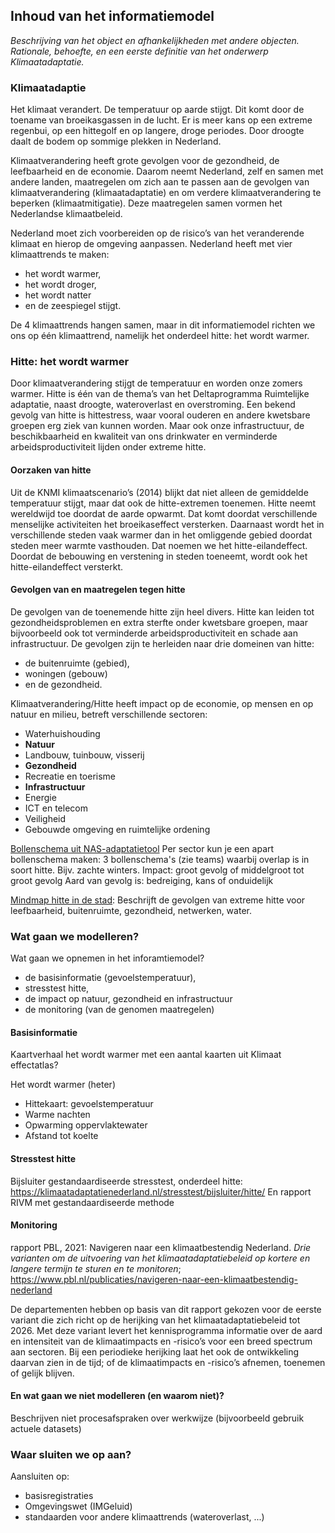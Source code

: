 ## Inhoud van het informatiemodel

_Beschrijving van het object en afhankelijkheden met andere objecten. Rationale, behoefte, en een eerste definitie van het onderwerp Klimaatadaptatie._


### Klimaatadaptie
Het klimaat verandert. De temperatuur op aarde stijgt. Dit komt door de toename van broeikasgassen in de lucht. Er is meer kans op een extreme regenbui, op een hittegolf en op langere, droge periodes. Door droogte daalt de bodem op sommige plekken in Nederland.

Klimaatverandering heeft grote gevolgen voor de gezondheid, de leefbaarheid en de economie. Daarom neemt Nederland, zelf en samen met andere landen, maatregelen om zich aan te passen aan de gevolgen van klimaatverandering (klimaatadaptatie) en om verdere klimaatverandering te beperken (klimaatmitigatie). Deze maatregelen samen vormen het Nederlandse klimaatbeleid.

Nederland moet zich voorbereiden op de risico’s van het veranderende klimaat en hierop de omgeving aanpassen. Nederland heeft met vier klimaattrends te maken: 
- het wordt warmer, 
- het wordt droger, 
- het wordt natter 
- en de zeespiegel stijgt.

De 4 klimaattrends hangen samen, maar in dit informatiemodel richten we ons op één klimaattrend, namelijk het onderdeel hitte: het wordt warmer.

### Hitte: het wordt warmer
Door klimaatverandering stijgt de temperatuur en worden onze zomers warmer. Hitte is één van de thema’s van het Deltaprogramma Ruimtelijke adaptatie, naast droogte, wateroverlast en overstroming. Een bekend gevolg van hitte is hittestress, waar vooral ouderen en andere kwetsbare groepen erg ziek van kunnen worden. Maar ook onze infrastructuur, de beschikbaarheid en kwaliteit van ons drinkwater en verminderde arbeidsproductiviteit lijden onder extreme hitte.

#### Oorzaken van hitte
Uit de KNMI klimaatscenario’s (2014) blijkt dat niet alleen de gemiddelde temperatuur stijgt, maar dat ook de hitte-extremen toenemen. Hitte neemt wereldwijd toe doordat de aarde opwarmt. Dat komt doordat verschillende menselijke activiteiten het broeikaseffect versterken. Daarnaast wordt het in verschillende steden vaak warmer dan in het omliggende gebied doordat steden meer warmte vasthouden. Dat noemen we het hitte-eilandeffect. Doordat de bebouwing en verstening in steden toeneemt, wordt ook het hitte-eilandeffect versterkt. 

#### Gevolgen van en maatregelen tegen hitte
De gevolgen van de toenemende hitte zijn heel divers. Hitte kan leiden tot gezondheidsproblemen en extra sterfte onder kwetsbare groepen, maar bijvoorbeeld ook tot verminderde arbeidsproductiviteit en schade aan infrastructuur. De gevolgen zijn te herleiden naar drie domeinen van hitte: 
- de buitenruimte (gebied), 
- woningen (gebouw) 
- en de gezondheid.



Klimaatverandering/Hitte heeft impact op de economie, op mensen en op natuur en milieu, betreft verschillende sectoren: 
- Waterhuishouding
- **Natuur**
- Landbouw, tuinbouw, visserij
- **Gezondheid**
- Recreatie en toerisme
- **Infrastructuur**
- Energie
- ICT en telecom
- Veiligheid
- Gebouwde omgeving en ruimtelijke ordening

[Bollenschema uit NAS-adaptatietool](https://nas-adaptatietool.nl/)
Per sector kun je een apart bollenschema maken: 3 bollenschema's (zie teams) waarbij overlap is in soort hitte. Bijv. zachte winters.
Impact: groot gevolg of middelgroot tot groot gevolg
Aard van gevolg is: bedreiging, kans of onduidelijk

[Mindmap hitte in de stad](https://www.hittebestendigestad.nl/mindmap/): Beschrijft de gevolgen van extreme hitte voor leefbaarheid, buitenruimte, gezondheid, netwerken, water.


### Wat gaan we modelleren?  
Wat gaan we opnemen in het inforamtiemodel?
- de basisinformatie (gevoelstemperatuur),
- stresstest hitte, 
- de impact op natuur, gezondheid en infrastructuur 
- de monitoring (van de genomen maatregelen) 


#### Basisinformatie
Kaartverhaal het wordt warmer met een aantal kaarten uit Klimaat effectatlas?

Het wordt warmer (heter)
- Hittekaart: gevoelstemperatuur
- Warme nachten
- Opwarming oppervlaktewater
- Afstand tot koelte

#### Stresstest hitte
Bijsluiter gestandaardiseerde stresstest, onderdeel hitte: https://klimaatadaptatienederland.nl/stresstest/bijsluiter/hitte/
En rapport RIVM met  gestandaardiseerde methode

#### Monitoring
rapport PBL, 2021: Navigeren naar een klimaatbestendig Nederland. *Drie varianten om de uitvoering van het klimaatadaptatiebeleid op kortere en langere termijn te sturen en te monitoren*; https://www.pbl.nl/publicaties/navigeren-naar-een-klimaatbestendig-nederland

De departementen hebben op basis van dit rapport gekozen voor de eerste variant die zich richt op de herijking van het klimaatadaptatiebeleid tot 2026. Met deze variant levert het kennisprogramma informatie over de aard en intensiteit van de klimaatimpacts en -risico’s voor een breed spectrum aan sectoren. Bij een periodieke herijking laat het ook de ontwikkeling daarvan zien in de tijd; of de klimaatimpacts en -risico’s afnemen, toenemen of gelijk blijven. 



#### En wat gaan we niet modelleren (en waarom niet)?
Beschrijven niet procesafspraken over werkwijze (bijvoorbeeld gebruik actuele datasets)

### Waar sluiten we op aan?
Aansluiten op:
- basisregistraties
- Omgevingswet (IMGeluid)
- standaarden voor andere klimaattrends (wateroverlast, ...)
